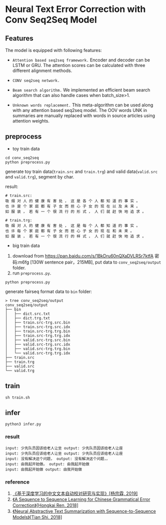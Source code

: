 # Neural Text Error Correction with Conv Seq2Seq Model


## Features

The model is equipped with following features:

- ```Attention based seq2seq framework.```
Encoder and decoder can be LSTM or GRU. The attention scores can be calculated with three different alignment methods.

- ```CONV seq2seq network.```

- ```Beam search algorithm.```
We implemented an efficient beam search algorithm that can also handle cases when batch_size>1.

- ```Unknown words replacement.```
This meta-algorithm can be used along with any attention based seq2seq model.
The OOV words UNK in summaries are manually replaced with words in source articles using attention weights.

## preprocess


- toy train data
```
cd conv_seq2seq
python preprocess.py
```

generate toy train data(`train.src` and `train.trg`) and valid data(`valid.src` and `valid.trg`), segment by char.

result:
```
# train.src:
吸 烟 对 人 的 健 康 有 害 处 ， 这 是 各 个 人 都 知 道 的 事 实 。
也 许 是 个 家 庭 都 有 子 女 而 担 心 子 女 的 现 在 以 及 未 来 。
如 服 装 ， 若 有 一 个 很 流 行 的 形 式 ， 人 们 就 赶 快 地 追 求 。

# train.trg:
吸 烟 对 人 的 健 康 有 害 处 ， 这 是 每 个 人 都 知 道 的 事 实 。
也 许 每 个 家 庭 都 有 子 女 而 担 心 子 女 的 现 在 和 未 来 。
如 服 装 ， 若 有 一 个 很 流 行 的 样 式 ， 人 们 就 赶 快 地 追 求 。
```

- big train data

1. download from https://pan.baidu.com/s/1BkDru60nQXaDVLRSr7ktfA  密码:m6fg [130W sentence pair，215MB], put data to `conv_seq2seq/output` folder.
2. run `preprocess.py`.
```
python preprocess.py
```

generate fairseq format data to `bin` folder:
```
> tree conv_seq2seq/output
conv_seq2seq/output
├── bin
│   ├── dict.src.txt
│   ├── dict.trg.txt
│   ├── train.src-trg.src.bin
│   ├── train.src-trg.src.idx
│   ├── train.src-trg.trg.bin
│   ├── train.src-trg.trg.idx
│   ├── valid.src-trg.src.bin
│   ├── valid.src-trg.src.idx
│   ├── valid.src-trg.trg.bin
│   └── valid.src-trg.trg.idx
├── train.src
├── train.trg
├── valid.src
└── valid.trg
```

## train

```
sh train.sh
```

## infer
```
python3 infer.py
```

### result
```
input: 少先队员因该给老人让坐 output: 少先队员因该给老人让座
input: 少先队员应该给老人让坐 output: 少先队员应该给老人让座
input: 没有解决这个问题， output: 没有解决这个问题，，
input: 由我起开始做。 output: 由我起开始做
input: 由我起开始做 output: 由我开始做

```

### reference
1. [《基于深度学习的中文文本自动校对研究与实现》[杨宗霖, 2019]](https://github.com/shibing624/pycorrector/blob/master/docs/基于深度学习的中文文本自动校对研究与实现.pdf)
2. [《A Sequence to Sequence Learning for Chinese Grammatical Error Correction》[Hongkai Ren, 2018]](https://link.springer.com/chapter/10.1007/978-3-319-99501-4_36)
2. [《Neural Abstractive Text Summarization with Sequence-to-Sequence Models》[Tian Shi, 2018]](https://arxiv.org/abs/1812.02303)
